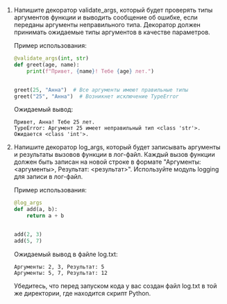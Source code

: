 1. Напишите декоратор validate_args, который будет проверять типы аргументов функции и выводить сообщение об ошибке, если переданы аргументы неправильного типа. Декоратор должен принимать ожидаемые типы аргументов в качестве параметров.

    Пример использования:

    ```python
    @validate_args(int, str)
    def greet(age, name):
        print(f"Привет, {name}! Тебе {age} лет.")

   
    greet(25, "Анна")  # Все аргументы имеют правильные типы
    greet("25", "Анна")  # Возникнет исключение TypeError
    ```
   
    Ожидаемый вывод:

    ```console
    Привет, Анна! Тебе 25 лет.
    TypeError: Аргумент 25 имеет неправильный тип <class 'str'>. Ожидается <class 'int'>.
    ```

2. Напишите декоратор log_args, который будет записывать аргументы и результаты вызовов функции в лог-файл. Каждый вызов функции должен быть записан на новой строке в формате "Аргументы: <аргументы>, Результат: <результат>". Используйте модуль logging для записи в лог-файл.

    Пример использования:

    ```python
    @log_args
    def add(a, b):
        return a + b


    add(2, 3)
    add(5, 7)
    ```

    Ожидаемый вывод в файле log.txt:

    ```console
    Аргументы: 2, 3, Результат: 5
    Аргументы: 5, 7, Результат: 12
    ```

    Убедитесь, что перед запуском кода у вас создан файл log.txt в той же директории, где находится скрипт Python.